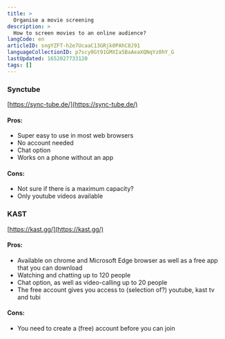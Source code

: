 ```yaml
---
title: >
  Organise a movie screening
description: >
  How to screen movies to an online audience?
langCode: en
articleID: sngYZFT-h2e7UcaaC13GRjk0PAhC8J91
languageCollectionID: p7scy0Gt91GMXIa5BaAeaXQNqYz0hY_G
lastUpdated: 1652027733120
tags: []
---
```


### Synctube

[https://sync-tube.de/](https://sync-tube.de/)

#### Pros:

-   Super easy to use in most web browsers
-   No account needed
-   Chat option
-   Works on a phone without an app

#### Cons:

-   Not sure if there is a maximum capacity?
-   Only youtube videos available

### KAST

[https://kast.gg/](https://kast.gg/)

#### Pros:

-   Available on chrome and Microsoft Edge browser as well as a free app that you can download
-   Watching and chatting up to 120 people
-   Chat option, as well as video-calling up to 20 people
-   The free account gives you access to (selection of?) youtube, kast tv and tubi

#### Cons:

-   You need to create a (free) account before you can join